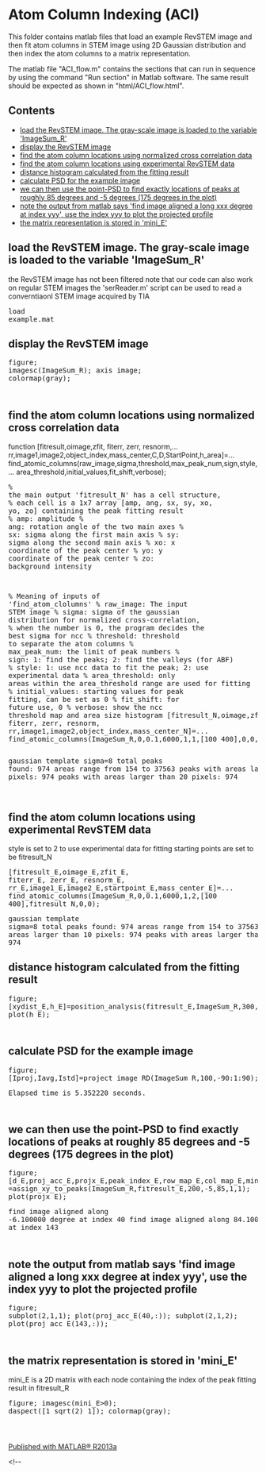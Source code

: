 Atom Column Indexing (ACI)
===

This folder contains matlab files that load an example RevSTEM image and then fit atom columns in STEM image using 2D Gaussian distribution and then index the atom columns to a matrix representation.

The matlab file "ACI_flow.m" contains the sections that can run in sequence by using the command "Run section" in Matlab software. The same result should be expected as shown in "html/ACI_flow.html".





  </style></head><body><div class="content"><h2>Contents</h2><div><ul><li><a href="#1">load the RevSTEM image. The gray-scale image is loaded to the variable 'ImageSum_R'</a></li><li><a href="#2">display the RevSTEM image</a></li><li><a href="#3">find the atom column locations using normalized cross correlation data</a></li><li><a href="#4">find the atom column locations using experimental RevSTEM data</a></li><li><a href="#5">distance histogram calculated from the fitting result</a></li><li><a href="#6">calculate PSD for the example image</a></li><li><a href="#7">we can then use the point-PSD to find exactly locations of peaks at roughly 85 degrees and -5 degrees (175 degrees in the plot)</a></li><li><a href="#8">note the output from matlab says 'find image aligned a long xxx degree at index yyy', use the index yyy to plot the projected profile</a></li><li><a href="#9">the matrix representation is stored in 'mini_E'</a></li></ul></div><h2>load the RevSTEM image. The gray-scale image is loaded to the variable 'ImageSum_R'<a name="1"></a></h2><p>the RevSTEM image has not been filtered note that our code can also work on regular STEM images the 'serReader.m' script can be used to read a converntiaonl STEM image acquired by TIA</p><pre class="codeinput">load <span class="string">example.mat</span>
</pre><h2>display the RevSTEM image<a name="2"></a></h2><pre class="codeinput">figure;
imagesc(ImageSum_R);
axis <span class="string">image</span>;
colormap(gray);
</pre><img vspace="5" hspace="5" src="https://raw.githubusercontent.com/subangstrom/aci/master/html/ACI_flow_01.png" alt=""> <h2>find the atom column locations using normalized cross correlation data<a name="3"></a></h2><p>function [fitresult,oimage,zfit, fiterr, zerr, resnorm,... rr,image1,image2,object_index,mass_center,C,D,StartPoint,h_area]=... find_atomic_columns(raw_image,sigma,threshold,max_peak_num,sign,style,... area_threshold,initial_values,fit_shift,verbose);</p><pre class="codeinput"><span class="comment">% the main output 'fitresult_N' has a cell structure,</span>
<span class="comment">% each cell is a 1x7 array [amp, ang, sx, sy, xo, yo, zo] containing the peak fitting result</span>
<span class="comment">% amp: amplitude</span>
<span class="comment">% ang: rotation angle of the two main axes</span>
<span class="comment">% sx: sigma along the first main axis</span>
<span class="comment">% sy: sigma along the second main axis</span>
<span class="comment">% xo: x coordinate of the peak center</span>
<span class="comment">% yo: y coordinate of the peak center</span>
<span class="comment">% zo: background intensity</span>

<span class="comment">% Meaning of inputs of 'find_atom_clolumns'</span>
<span class="comment">% raw_image: The input STEM image</span>
<span class="comment">% sigma: sigma of the gaussian distribution for normalized cross-correlation,</span>
<span class="comment">% when the number is 0, the program decides the best sigma for ncc</span>
<span class="comment">% threshold: threshold to separate the atom columns</span>
<span class="comment">% max_peak_num: the limit of peak numbers</span>
<span class="comment">% sign: 1: find the peaks; 2: find the valleys (for ABF)</span>
<span class="comment">% style: 1: use ncc data to fit the peak; 2: use experimental data</span>
<span class="comment">% area_threshold: only areas within the area_threshold range are used for fitting</span>
<span class="comment">% initial_values: starting values for peak fitting, can be set as 0</span>
<span class="comment">% fit_shift: for future use, 0</span>
<span class="comment">% verbose: show the ncc threshold map and area size histogram</span>
[fitresult_N,oimage,zfit, fiterr, zerr, resnorm, rr,image1,image2,object_index,mass_center_N]=<span class="keyword">...</span>
    find_atomic_columns(ImageSum_R,0,0.1,6000,1,1,[100 400],0,0,1);
</pre><pre class="codeoutput">gaussian template sigma=8
total peaks found: 974 areas range from 154 to 37563
peaks with areas larger than 10 pixels: 974
peaks with areas larger than 20 pixels: 974
</pre><img vspace="5" hspace="5" src="https://raw.githubusercontent.com/subangstrom/aci/master/html/ACI_flow_02.png" alt=""> <img vspace="5" hspace="5" src="https://raw.githubusercontent.com/subangstrom/aci/master/html/ACI_flow_03.png" alt=""> <h2>find the atom column locations using experimental RevSTEM data<a name="4"></a></h2><p>style is set to 2 to use experimental data for fitting starting points are set to be fitresult_N</p><pre class="codeinput">[fitresult_E,oimage_E,zfit_E, fiterr_E, zerr_E, resnorm_E, rr_E,image1_E,image2_E,startpoint_E,mass_center_E]=<span class="keyword">...</span>
    find_atomic_columns(ImageSum_R,0,0.1,6000,1,2,[100 400],fitresult_N,0,0);
</pre><pre class="codeoutput">gaussian template sigma=8
total peaks found: 974 areas range from 154 to 37563
peaks with areas larger than 10 pixels: 974
peaks with areas larger than 20 pixels: 974
</pre><h2>distance histogram calculated from the fitting result<a name="5"></a></h2><pre class="codeinput">figure;
[xydist_E,h_E]=position_analysis(fitresult_E,ImageSum_R,300,30);
plot(h_E);
</pre><img vspace="5" hspace="5" src="https://raw.githubusercontent.com/subangstrom/aci/master/html/ACI_flow_04.png" alt=""> <h2>calculate PSD for the example image<a name="6"></a></h2><pre class="codeinput">figure;
[Iproj,Iavg,Istd]=project_image_RD(ImageSum_R,100,-90:1:90);
plot(Istd);
</pre><pre class="codeoutput">Elapsed time is 5.352220 seconds.
</pre><img vspace="5" hspace="5" src="https://raw.githubusercontent.com/subangstrom/aci/master/html/ACI_flow_05.png" alt=""> <h2>we can then use the point-PSD to find exactly locations of peaks at roughly 85 degrees and -5 degrees (175 degrees in the plot)<a name="7"></a></h2><pre class="codeinput">figure;
[d_E,proj_acc_E,projx_E,peak_index_E,row_map_E,col_map_E,mini_E,row_stat_E,col_stat_E,coord_angle_E]<span class="keyword">...</span>
    =assign_xy_to_peaks(ImageSum_R,fitresult_E,200,-5,85,1,1);
plot(projx_E);
</pre><pre class="codeoutput">find image aligned along -6.100000 degree at index 40
find image aligned along 84.100000 degree at index 143
</pre><img vspace="5" hspace="5" src="https://raw.githubusercontent.com/subangstrom/aci/master/html/ACI_flow_06.png" alt=""> <h2>note the output from matlab says 'find image aligned a long xxx degree at index yyy', use the index yyy to plot the projected profile<a name="8"></a></h2><pre class="codeinput">figure;
subplot(2,1,1); plot(proj_acc_E(40,:));
subplot(2,1,2); plot(proj_acc_E(143,:));
</pre><img vspace="5" hspace="5" src="https://raw.githubusercontent.com/subangstrom/aci/master/html/ACI_flow_07.png" alt=""> <h2>the matrix representation is stored in 'mini_E'<a name="9"></a></h2><p>mini_E is a 2D matrix with each node containing the index of the peak fitting result in fitresult_R</p><pre class="codeinput">figure;
imagesc(mini_E&gt;0);
daspect([1 sqrt(2) 1]);
colormap(gray);
</pre><img vspace="5" hspace="5" src="https://raw.githubusercontent.com/subangstrom/aci/master/html/ACI_flow_08.png" alt=""> <p class="footer"><br><a href="http://www.mathworks.com/products/matlab/">Published with MATLAB&reg; R2013a</a><br></p></div><!--
